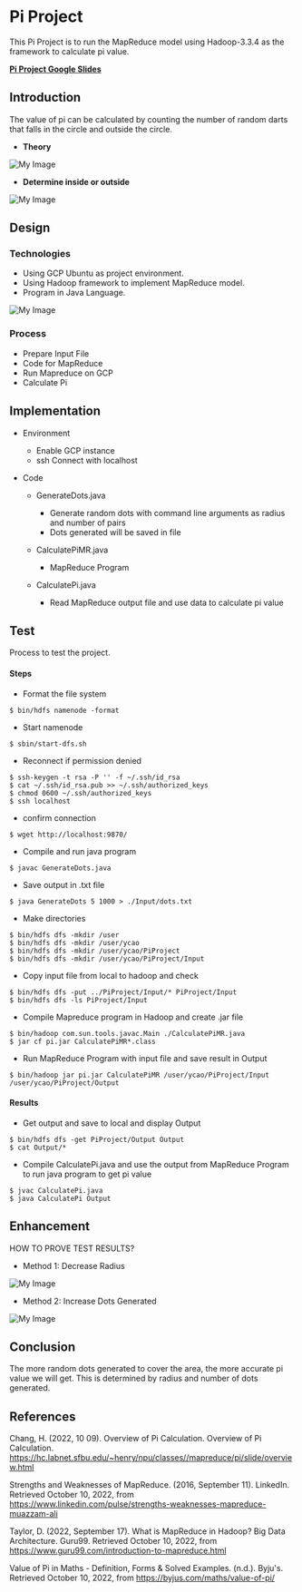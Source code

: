 # Pi Project

This Pi Project is to run the MapReduce model using Hadoop-3.3.4 as the framework to calculate pi value. 

**[Pi Project Google Slides](https://docs.google.com/presentation/d/1A75PakJXY7raApU-OAx7mBwsi7o_ektbuqt7b68NZJ4/edit?usp=sharing)**

## Introduction

The value of pi can be calculated by counting the number of random darts that  falls in the circle and outside the circle. 
* **Theory**

![My Image](./image/pi.png)

* **Determine inside or outside**

![My Image](./image/pi2.png)


## Design

### Technologies

* Using GCP Ubuntu as project environment. 
* Using Hadoop framework to implement MapReduce model.
* Program in Java Language.

![My Image](./image/piMR.png)

### Process

* Prepare Input File
* Code for MapReduce
* Run Mapreduce on GCP
* Calculate Pi


## Implementation

* Environment
    * Enable GCP instance
    * ssh Connect with localhost
* Code

   * GenerateDots.java
      * Generate random dots with command line arguments as radius and number of pairs
      * Dots generated will be saved in file

   * CalculatePiMR.java
      * MapReduce Program

   * CalculatePi.java
      * Read MapReduce output file and use data to calculate pi value

## Test

Process to test the project.

#### Steps
* Format the file system

```
$ bin/hdfs namenode -format
```
   
* Start namenode

```
$ sbin/start-dfs.sh
```

*  Reconnect if permission denied

```
$ ssh-keygen -t rsa -P '' -f ~/.ssh/id_rsa
$ cat ~/.ssh/id_rsa.pub >> ~/.ssh/authorized_keys
$ chmod 0600 ~/.ssh/authorized_keys
$ ssh localhost
```

* confirm connection

```
$ wget http://localhost:9870/
```

* Compile and run java program

```
$ javac GenerateDots.java
```

* Save output in .txt file

```
$ java GenerateDots 5 1000 > ./Input/dots.txt
```

* Make directories

```
$ bin/hdfs dfs -mkdir /user
$ bin/hdfs dfs -mkdir /user/ycao
$ bin/hdfs dfs -mkdir /user/ycao/PiProject
$ bin/hdfs dfs -mkdir /user/ycao/PiProject/Input
```

* Copy input file from local to hadoop and check

```
$ bin/hdfs dfs -put ../PiProject/Input/* PiProject/Input
$ bin/hdfs dfs -ls PiProject/Input
```

* Compile Mapreduce program in Hadoop and create .jar file

```
$ bin/hadoop com.sun.tools.javac.Main ./CalculatePiMR.java
$ jar cf pi.jar CalculatePiMR*.class
```

* Run MapReduce Program with input file and save result in Output

```
$ bin/hadoop jar pi.jar CalculatePiMR /user/ycao/PiProject/Input /user/ycao/PiProject/Output
```


#### Results
* Get output and save to local and display Output

```
$ bin/hdfs dfs -get PiProject/Output Output
$ cat Output/*
```

* Compile CalculatePi.java and use the output from MapReduce Program to run java program to get pi value

```
$ jvac CalculatePi.java
$ java CalculatePi Output
```



## Enhancement

HOW TO PROVE TEST RESULTS?

* Method 1: Decrease Radius  

![My Image](./image/decreaseR.png)

* Method 2: Increase Dots Generated

![My Image](./image/increaseNum.png)



## Conclusion
The more random dots generated to cover the area, the more accurate pi value we will get. This is determined by radius and number of dots generated.


## References

Chang, H. (2022, 10 09). Overview of Pi Calculation. Overview of Pi Calculation. https://hc.labnet.sfbu.edu/~henry/npu/classes//mapreduce/pi/slide/overview.html   

Strengths and Weaknesses of MapReduce. (2016, September 11). LinkedIn. Retrieved October 10, 2022, from https://www.linkedin.com/pulse/strengths-weaknesses-mapreduce-muazzam-ali 

Taylor, D. (2022, September 17). What is MapReduce in Hadoop? Big Data Architecture. Guru99. Retrieved October 10, 2022, from https://www.guru99.com/introduction-to-mapreduce.html 

Value of Pi in Maths - Definition, Forms & Solved Examples. (n.d.). Byju's. Retrieved October 10, 2022, from https://byjus.com/maths/value-of-pi/  






